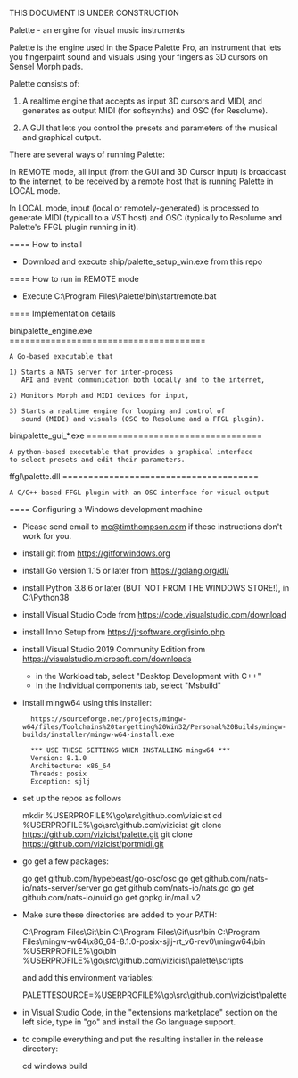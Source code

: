 THIS DOCUMENT IS UNDER CONSTRUCTION

Palette - an engine for visual music instruments

Palette is the engine used in the Space Palette Pro,
an instrument that lets you fingerpaint sound and visuals
using your fingers as 3D cursors on Sensel Morph pads.

Palette consists of:

   1) A realtime engine that accepts as input 3D cursors and MIDI,
      and generates as output MIDI (for softsynths) and OSC (for Resolume).

   2) A GUI that lets you control the presets and parameters of
      the musical and graphical output.

There are several ways of running Palette:

   In REMOTE mode, all input (from the GUI and 3D Cursor input) is
   broadcast to the internet, to be received by a remote host
   that is running Palette in LOCAL mode.

   In LOCAL mode, input (local or remotely-generated) is processed
   to generate MIDI (typicall to a VST host) and OSC (typically
   to Resolume and Palette's FFGL plugin running in it).

==== How to install

- Download and execute ship/palette_setup_win.exe from this repo

==== How to run in REMOTE mode

- Execute C:\Program Files\Palette\bin\startremote.bat

==== Implementation details

bin\palette_engine.exe ======================================

	A Go-based executable that

	1) Starts a NATS server for inter-process
	   API and event communication both locally and to the internet,

	2) Monitors Morph and MIDI devices for input,

	3) Starts a realtime engine for looping and control of
	   sound (MIDI) and visuals (OSC to Resolume and a FFGL plugin).

bin\palette_gui_*.exe ==================================

	A python-based executable that provides a graphical interface
	to select presets and edit their parameters.

ffgl\palette.dll ======================================

	A C/C++-based FFGL plugin with an OSC interface for visual output

==== Configuring a Windows development machine

- Please send email to me@timthompson.com if these instructions don't work for you.

- install git from https://gitforwindows.org

- install Go version 1.15 or later from https://golang.org/dl/

- install Python 3.8.6 or later (BUT NOT FROM THE WINDOWS STORE!), in C:\Python38

- install Visual Studio Code from https://code.visualstudio.com/download

- install Inno Setup from https://jrsoftware.org/isinfo.php

- install Visual Studio 2019 Community Edition from https://visualstudio.microsoft.com/downloads

	- in the Workload tab, select "Desktop Development with C++"
	- In the Individual components tab, select "Msbuild"

- install mingw64 using this installer:

        https://sourceforge.net/projects/mingw-w64/files/Toolchains%20targetting%20Win32/Personal%20Builds/mingw-builds/installer/mingw-w64-install.exe

        *** USE THESE SETTINGS WHEN INSTALLING mingw64 ***
        Version: 8.1.0
        Architecture: x86_64
        Threads: posix
        Exception: sjlj

- set up the repos as follows

	mkdir %USERPROFILE%\go\src\github.com\vizicist
	cd %USERPROFILE%\go\src\github.com\vizicist
	git clone https://github.com/vizicist/palette.git
	git clone https://github.com/vizicist/portmidi.git

- go get a few packages:

	go get github.com/hypebeast/go-osc/osc
	go get github.com/nats-io/nats-server/server
	go get github.com/nats-io/nats.go
	go get github.com/nats-io/nuid
	go get gopkg.in/mail.v2

- Make sure these directories are added to your PATH:

	C:\Program Files\Git\bin
	C:\Program Files\Git\usr\bin
	C:\Program Files\mingw-w64\x86_64-8.1.0-posix-sjlj-rt_v6-rev0\mingw64\bin
	%USERPROFILE%\go\bin
	%USERPROFILE%\go\src\github.com\vizicist\palette\scripts

  and add this environment variables:

	PALETTESOURCE=%USERPROFILE%\go\src\github.com\vizicist\palette

- in Visual Studio Code, in the "extensions marketplace" section on the left side,
    type in "go" and install the Go language support.

- to compile everything and put the resulting installer in the release directory:

	cd windows
        build
